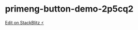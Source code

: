 # primeng-button-demo-2p5cq2

[Edit on StackBlitz ⚡️](https://stackblitz.com/edit/primeng-button-demo-2p5cq2)